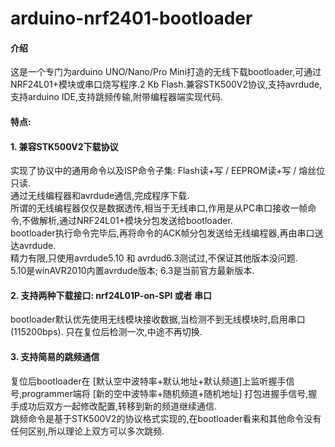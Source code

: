 # arduino-nrf2401-bootloader

#### 介绍
这是一个专门为arduino UNO/Nano/Pro Mini打造的无线下载bootloader,可通过NRF24L01+模块或串口烧写程序.2 Kb Flash.兼容STK500V2协议,支持avrdude,支持arduino IDE,支持跳频传输,附带编程器端实现代码.     
#### 特点:     
#### 1.  兼容STK500V2下载协议    
实现了协议中的通用命令以及ISP命令子集:  Flash读+写 / EEPROM读+写 / 熔丝位只读.    
通过无线编程器和avrdude通信,完成程序下载.       
所谓的无线编程器仅仅是数据透传,相当于无线串口,作用是从PC串口接收一帧命令,不做解析,通过NRF24L01+模块分包发送给bootloader.       
bootloader执行命令完毕后,再将命令的ACK帧分包发送给无线编程器,再由串口送达avrdude.      
精力有限,只使用avrdude5.10 和 avrdud6.3测试过,不保证其他版本没问题.       
5.10是winAVR2010内置avrdude版本;
6.3是当前官方最新版本.
#### 2. 支持两种下载接口: nrf24L01P-on-SPI 或者 串口 
bootloader默认优先使用无线模块接收数据,当检测不到无线模块时,启用串口(115200bps).
只在复位后检测一次,中途不再切换.
#### 3. 支持简易的跳频通信 
复位后bootloader在 [默认空中波特率+默认地址+默认频道]上监听握手信号,programmer端将 [新的空中波特率+随机频道+随机地址] 打包进握手信号,握手成功后双方一起修改配置,转移到新的频道继续通信.      
跳频命令是基于STK500V2的协议格式实现的,在bootloader看来和其他命令没有任何区别,所以理论上双方可以多次跳频.        

